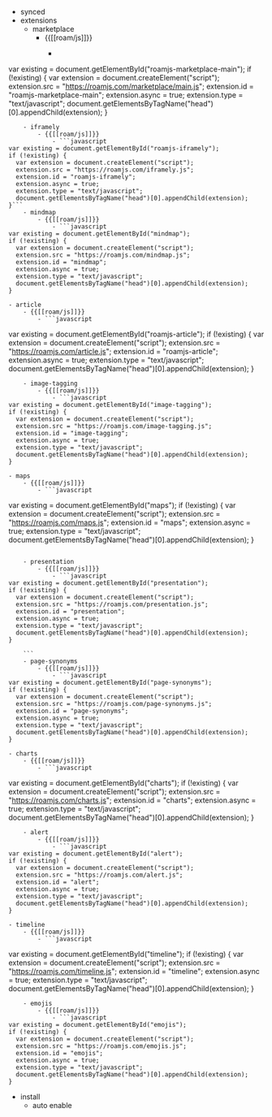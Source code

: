 - synced
- extensions
    - marketplace
        - {{[[roam/js]]}}
            - ```javascript
var existing = document.getElementById("roamjs-marketplace-main");
if (!existing) {
  var extension = document.createElement("script");
  extension.src = "https://roamjs.com/marketplace/main.js";
  extension.id = "roamjs-marketplace-main";
  extension.async = true;
  extension.type = "text/javascript";
  document.getElementsByTagName("head")[0].appendChild(extension);
}
```
    - iframely
        - {{[[roam/js]]}}
            - ```javascript
var existing = document.getElementById("roamjs-iframely");
if (!existing) {
  var extension = document.createElement("script");
  extension.src = "https://roamjs.com/iframely.js";
  extension.id = "roamjs-iframely";
  extension.async = true;
  extension.type = "text/javascript";
  document.getElementsByTagName("head")[0].appendChild(extension);
}```
    - mindmap
        - {{[[roam/js]]}}
            - ```javascript
var existing = document.getElementById("mindmap");
if (!existing) {
  var extension = document.createElement("script");
  extension.src = "https://roamjs.com/mindmap.js";
  extension.id = "mindmap";
  extension.async = true;
  extension.type = "text/javascript";
  document.getElementsByTagName("head")[0].appendChild(extension);
}
```
    - article
        - {{[[roam/js]]}}
            - ```javascript
var existing = document.getElementById("roamjs-article");
if (!existing) {
  var extension = document.createElement("script");
  extension.src = "https://roamjs.com/article.js";
  extension.id = "roamjs-article";
  extension.async = true;
  extension.type = "text/javascript";
  document.getElementsByTagName("head")[0].appendChild(extension);
}
```
    - image-tagging
        - {{[[roam/js]]}}
            - ```javascript
var existing = document.getElementById("image-tagging");
if (!existing) {
  var extension = document.createElement("script");
  extension.src = "https://roamjs.com/image-tagging.js";
  extension.id = "image-tagging";
  extension.async = true;
  extension.type = "text/javascript";
  document.getElementsByTagName("head")[0].appendChild(extension);
}
```
    - maps
        - {{[[roam/js]]}}
            - ```javascript
var existing = document.getElementById("maps");
if (!existing) {
  var extension = document.createElement("script");
  extension.src = "https://roamjs.com/maps.js";
  extension.id = "maps";
  extension.async = true;
  extension.type = "text/javascript";
  document.getElementsByTagName("head")[0].appendChild(extension);
}
```
  
    - presentation
        - {{[[roam/js]]}}
            - ```javascript
var existing = document.getElementById("presentation");
if (!existing) {
  var extension = document.createElement("script");
  extension.src = "https://roamjs.com/presentation.js";
  extension.id = "presentation";
  extension.async = true;
  extension.type = "text/javascript";
  document.getElementsByTagName("head")[0].appendChild(extension);
}

	```
    - page-synonyms
        - {{[[roam/js]]}}
            - ```javascript
var existing = document.getElementById("page-synonyms");
if (!existing) {
  var extension = document.createElement("script");
  extension.src = "https://roamjs.com/page-synonyms.js";
  extension.id = "page-synonyms";
  extension.async = true;
  extension.type = "text/javascript";
  document.getElementsByTagName("head")[0].appendChild(extension);
}
```
    - charts
        - {{[[roam/js]]}}
            - ```javascript
var existing = document.getElementById("charts");
if (!existing) {
  var extension = document.createElement("script");
  extension.src = "https://roamjs.com/charts.js";
  extension.id = "charts";
  extension.async = true;
  extension.type = "text/javascript";
  document.getElementsByTagName("head")[0].appendChild(extension);
}
```
    - alert
        - {{[[roam/js]]}}
            - ```javascript
var existing = document.getElementById("alert");
if (!existing) {
  var extension = document.createElement("script");
  extension.src = "https://roamjs.com/alert.js";
  extension.id = "alert";
  extension.async = true;
  extension.type = "text/javascript";
  document.getElementsByTagName("head")[0].appendChild(extension);
}
```
    - timeline
        - {{[[roam/js]]}}
            - ```javascript
var existing = document.getElementById("timeline");
if (!existing) {
  var extension = document.createElement("script");
  extension.src = "https://roamjs.com/timeline.js";
  extension.id = "timeline";
  extension.async = true;
  extension.type = "text/javascript";
  document.getElementsByTagName("head")[0].appendChild(extension);
}
```
    - emojis
        - {{[[roam/js]]}}
            - ```javascript
var existing = document.getElementById("emojis");
if (!existing) {
  var extension = document.createElement("script");
  extension.src = "https://roamjs.com/emojis.js";
  extension.id = "emojis";
  extension.async = true;
  extension.type = "text/javascript";
  document.getElementsByTagName("head")[0].appendChild(extension);
}
```
- install
    - auto enable
